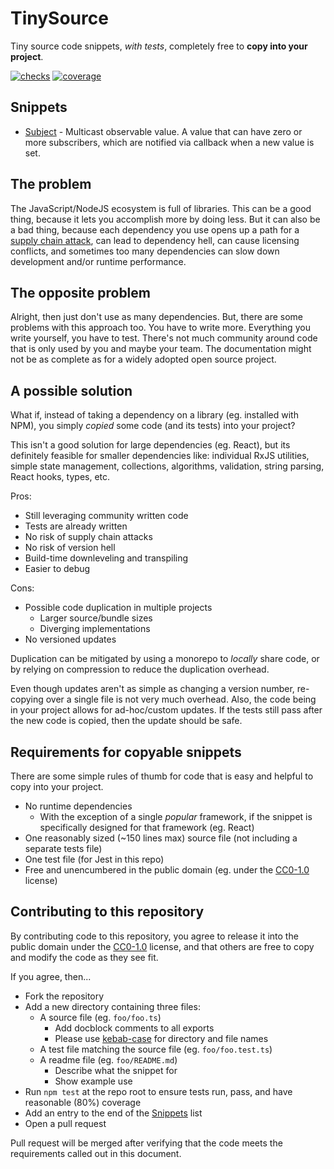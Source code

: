# TinySource

Tiny source code snippets, _with tests_, completely free to **copy into your project**.

[![checks](https://badgen.net/github/checks/tinysource/tinysource)](https://github.com/tinysource/tinysource/actions/workflows/node.js.yml)
[![coverage](https://badgen.net/coveralls/c/github/tinysource/tinysource)](https://coveralls.io/github/tinysource/tinysource)

## Snippets

- [Subject](subject/README.md) - Multicast observable value. A value that can have zero or more subscribers, which are notified via callback when a new value is set.

## The problem

The JavaScript/NodeJS ecosystem is full of libraries. This can be a good thing, because it lets you accomplish more by doing less. But it can also be a bad thing, because each dependency you use opens up a path for a [supply chain attack](https://blog.sonatype.com/npm-project-used-by-millions-hijacked-in-supply-chain-attack), can lead to dependency hell, can cause licensing conflicts, and sometimes too many dependencies can slow down development and/or runtime performance.

## The opposite problem

Alright, then just don't use as many dependencies. But, there are some problems with this approach too. You have to write more. Everything you write yourself, you have to test. There's not much community around code that is only used by you and maybe your team. The documentation might not be as complete as for a widely adopted open source project.

## A possible solution

What if, instead of taking a dependency on a library (eg. installed with NPM), you simply _copied_ some code (and its tests) into your project?

This isn't a good solution for large dependencies (eg. React), but its definitely feasible for smaller dependencies like: individual RxJS utilities, simple state management, collections, algorithms, validation, string parsing, React hooks, types, etc.

Pros:

- Still leveraging community written code
- Tests are already written
- No risk of supply chain attacks
- No risk of version hell
- Build-time downleveling and transpiling
- Easier to debug

Cons:

- Possible code duplication in multiple projects
  - Larger source/bundle sizes
  - Diverging implementations
- No versioned updates

Duplication can be mitigated by using a monorepo to _locally_ share code, or by relying on compression to reduce the duplication overhead.

Even though updates aren't as simple as changing a version number, re-copying over a single file is not very much overhead. Also, the code being in your project allows for ad-hoc/custom updates. If the tests still pass after the new code is copied, then the update should be safe.

## Requirements for copyable snippets

There are some simple rules of thumb for code that is easy and helpful to copy into your project.

- No runtime dependencies
  - With the exception of a single _popular_ framework, if the snippet is specifically designed for that framework (eg. React)
- One reasonably sized (~150 lines max) source file (not including a separate tests file)
- One test file (for Jest in this repo)
- Free and unencumbered in the public domain (eg. under the [CC0-1.0](https://creativecommons.org/publicdomain/zero/1.0/legalcode.txt) license)

## Contributing to this repository

By contributing code to this repository, you agree to release it into the public domain under the [CC0-1.0](https://creativecommons.org/publicdomain/zero/1.0/legalcode.txt) license, and that others are free to copy and modify the code as they see fit.

If you agree, then...

- Fork the repository
- Add a new directory containing three files:
  - A source file (eg. `foo/foo.ts`)
    - Add docblock comments to all exports
    - Please use [kebab-case](https://en.wiktionary.org/wiki/kebab_case) for directory and file names
  - A test file matching the source file (eg. `foo/foo.test.ts`)
  - A readme file (eg. `foo/README.md`)
    - Describe what the snippet for
    - Show example use
- Run `npm test` at the repo root to ensure tests run, pass, and have reasonable (80%) coverage
- Add an entry to the end of the [Snippets](#snippets) list
- Open a pull request

Pull request will be merged after verifying that the code meets the requirements called out in this document.

